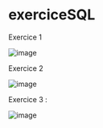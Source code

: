 # exerciceSQL
Exercice 1

![image](https://user-images.githubusercontent.com/77622596/201705384-e37f72fb-948c-4166-941a-fd2fe98e46ec.png)


Exercice 2

![image](https://user-images.githubusercontent.com/77622596/204233040-56c5c3fc-1ab1-48e4-a190-099d264ec341.png)


Exercice 3 : 

![image](https://user-images.githubusercontent.com/77622596/204236402-d2f8b3bd-58cc-46f7-9d37-c0b4e9fdee5c.png)

